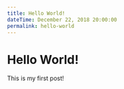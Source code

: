 ```yaml
---
title: Hello World!
dateTime: December 22, 2018 20:00:00
permalink: hello-world
---
```


# Hello World!

This is my first post!
